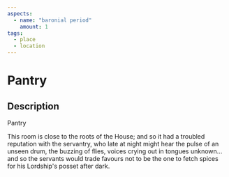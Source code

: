```yaml
---
aspects: 
  - name: "baronial period"
    amount: 1
tags:
  - place
  - location
---
```


# Pantry

## Description
Pantry

This room is close to the roots of the House; and so it had a troubled reputation with the servantry, who late at night might hear the pulse of an unseen drum, the buzzing of flies, voices crying out in tongues unknown... and so the servants would trade favours not to be the one to fetch spices for his Lordship's posset after dark.